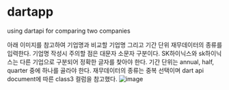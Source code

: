 # dartapp
using dartapi for comparing two companies

아래 이미지를 참고하여 기업명과 비교할 기업명 그리고 기간 단위 재무데이터의 종류를 입력한다.
기업명 작성시 주의할 점은 대문자 소문자 구분이다.
SK하이닉스와 sk하이닉스는 다른 기업으로 구분되어 정확한 글자를 찾아야 한다.
기간 단위는 annual, half, quarter 중에 하나를 골라야 한다.
재무데이터의 종류는 중복 선택이며 dart api document에 따른 class3 컬럼을 참고했다.
![image](https://github.com/jiwon103203/dartapp/assets/127197114/7fb6538d-a6ef-4cfc-9a43-e509cd78da58)
